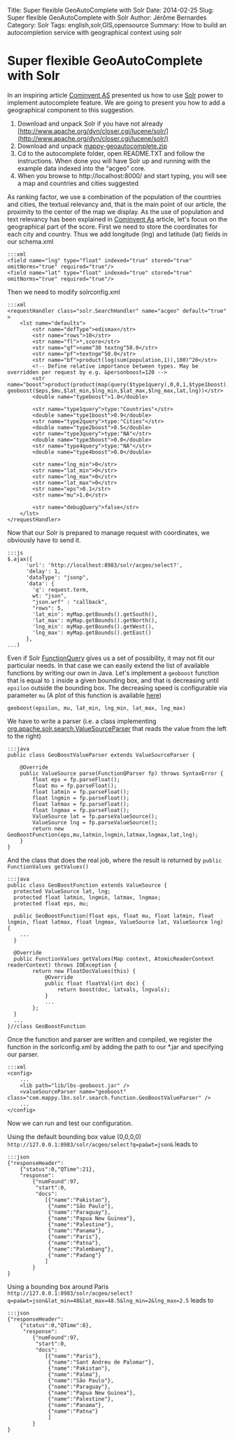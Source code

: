 Title: Super flexible GeoAutoComplete with Solr
Date: 2014-02-25
Slug: Super flexible GeoAutoComplete with Solr
Author: Jérôme Bernardes
Category: Solr
Tags: english,solr,GIS,opensource
Summary: How to build an autocompletion service with geographical context using solr

# Super flexible GeoAutoComplete with Solr #

In an inspiring article [Cominvent AS](http://www.cominvent.com/2012/01/25/super-flexible-autocomplete-with-solr/) presented us how to use [Solr](https://lucene.apache.org/solr/) power to implement autocomplete feature. We are going to present you how to add a geographical component to this suggestion.

1. Download and unpack Solr if you have not already [http://www.apache.org/dyn/closer.cgi/lucene/solr/](http://www.apache.org/dyn/closer.cgi/lucene/solr/)
2. Download and unpack [mappy-geoautocomplete.zip]({filename}/resources/mappy-autocomplete.zip)
3. Cd to the autocomplete folder, open README.TXT and follow the instructions. When done you will have Solr up and running with the example data indexed into the “acgeo” core.
4. When you browse to http://localhost:8000/ and start typing, you will see a map and countries and cities suggested

As ranking factor, we use a combination of the population of the countries and cities, the textual relevancy and, that is the main point of our article, the proximity to the center of the map we display.
As the use of population and text relevancy has been explained in [Cominvent As](http://www.cominvent.com/2012/01/25/super-flexible-autocomplete-with-solr/) article, let's focus on the geographical part of the score.
First we need to store the coordinates for each city and country. Thus we add longitude (lng) and latitude (lat) fields in our schema.xml

    :::xml
    <field name="lng" type="float" indexed="true" stored="true" omitNorms="true" required="true"/>
    <field name="lat" type="float" indexed="true" stored="true" omitNorms="true" required="true"/>

Then we need to modify solrconfig.xml

    :::xml
    <requestHandler class="solr.SearchHandler" name="acgeo" default="true" >
        <lst name="defaults">
            <str name="defType">edismax</str>
            <str name="rows">10</str>
            <str name="fl">*,score</str>
            <str name="qf">name^30 textng^50.0</str>
            <str name="pf">textnge^50.0</str>
            <str name="bf">product(log(sum(population,1)),100)^20</str>
            <!-- Define relative importance between types. May be overridden per request by e.g. &personboost=120 -->
            <str name="boost">product(product(map(query($type1query),0,0,1,$type1boost),map(query($type2query),0,0,1,$type2boost),map(query($type3query),0,0,1,$type3boost),map(query($type4query),0,0,1,$type4boost),$typeboost), geoboost($eps,$mu,$lat_min,$lng_min,$lat_max,$lng_max,lat,lng))</str>
            <double name="typeboost">1.0</double>

            <str name="type1query">type:"Countries"</str>
            <double name="type1boost">0.9</double>
            <str name="type2query">type:"Cities"</str>
            <double name="type2boost">0.5</double>
            <str name="type3query">type:"NA"</str>
            <double name="type3boost">0.0</double>
            <str name="type4query">type:"NA"</str>
            <double name="type4boost">0.0</double>

            <str name="lng_min">0</str>
            <str name="lat_min">0</str>
            <str name="lng_max">0</str>
            <str name="lat_max">0</str>
            <str name="eps">0.1</str>
            <str name="mu">1.0</str>

            <str name="debugQuery">false</str>
        </lst>
    </requestHandler>

Now that our Solr is prepared to manage request with coordinates, we obviously have to send it.

    :::js
    $.ajax({
          'url': 'http://localhost:8983/solr/acgeo/select?',
          'delay': 1,
          'dataType': "jsonp",
          'data': {
            'q': request.term,
            wt: "json",
            "json.wrf" : "callback",
            "rows": 5,
            'lat_min': myMap.getBounds().getSouth(),
            'lat_max': myMap.getBounds().getNorth(),
            'lng_min': myMap.getBounds().getWest(),
            'lng_max': myMap.getBounds().getEast()
          },
    ...)

Even if Solr [FunctionQuery](http://wiki.apache.org/solr/FunctionQuery) gives us a set of possibility, it may not fit our particular needs. In that case we can easily extend the list of available functions by writing our own in Java. Let's implement a `geoboost` function that is equal to `1` inside a given bounding box, and that is decreasing until `epsilon` outside the bounding box. The decreasing speed is configurable via parameter `mu` (A plot of this function is available [here]({filename}/images/geoboost.png))

    geoboost(epsilon, mu, lat_min, lng_min, lat_max, lng_max)

We have to write a parser (i.e. a class implementing [org.apache.solr.search.ValueSourceParser](http://wiki.apache.org/solr/SolrPlugins#ValueSourceParser) that reads the value from the left to the right)

    :::java
    public class GeoBoostValueParser extends ValueSourceParser {

        @Override
        public ValueSource parse(FunctionQParser fp) throws SyntaxError {
            float eps = fp.parseFloat();
            float mu = fp.parseFloat();
            float latmin = fp.parseFloat();
            float lngmin = fp.parseFloat();
            float latmax = fp.parseFloat();
            float lngmax = fp.parseFloat();
        	ValueSource lat = fp.parseValueSource();
        	ValueSource lng = fp.parseValueSource();
        	return new GeoBoostFunction(eps,mu,latmin,lngmin,latmax,lngmax,lat,lng);
        }
    }

And the class that does the real job, where the result is returned by `public FunctionValues getValues()`

    :::java
    public class GeoBoostFunction extends ValueSource {
      protected ValueSource lat, lng;
      protected float latmin, lngmin, latmax, lngmax;
      protected float eps, mu;

      public GeoBoostFunction(float eps, float mu, float latmin, float lngmin, float latmax, float lngmax, ValueSource lat, ValueSource lng) {
        ...
      }

      @Override
      public FunctionValues getValues(Map context, AtomicReaderContext readerContext) throws IOException {
            return new FloatDocValues(this) {
                @Override
                public float floatVal(int doc) {
                    return boost(doc, latvals, lngvals);
                }
                ...
            };
      }
      ...
    }//class GeoBoostFunction

Once the function and parser are written and compiled, we register the function in the sorlconfig.xml by adding the path to our *.jar and specifying our parser.

    :::xml
    <config>
        ...
        <lib path="lib/lbs-geoboost.jar" />
        <valueSourceParser name="geoboost" class="com.mappy.lbs.solr.search.function.GeoBoostValueParser" />
        ...
    </config>

Now we can run and test our configuration.

Using the default bounding box value (0,0,0,0) `http://127.0.0.1:8983/solr/acgeo/select?q=pa&wt=json&` leads to

    :::json
    {"responseHeader":
        {"status":0,"QTime":21},
        "response":
            {"numFound":97,
             "start":0,
             "docs":
                [{"name":"Pakistan"},
                 {"name":"São Paulo"},
                 {"name":"Paraguay"},
                 {"name":"Papua New Guinea"},
                 {"name":"Palestine"},
                 {"name":"Panama"},
                 {"name":"Paris"},
                 {"name":"Patna"},
                 {"name":"Palembang"},
                 {"name":"Padang"}
                ]
            }
    }


Using a bounding box around Paris `http://127.0.0.1:8983/solr/acgeo/select?q=pa&wt=json&lat_min=48&lat_max=48.5&lng_min=2&lng_max=2.5` leads to

    :::json
    {"responseHeader":
        {"status":0,"QTime":8},
         "response":
            {"numFound":97,
             "start":0,
             "docs":
                [{"name":"Paris"},
                 {"name":"Sant Andreu de Palomar"},
                 {"name":"Pakistan"},
                 {"name":"Palma"},
                 {"name":"São Paulo"},
                 {"name":"Paraguay"},
                 {"name":"Papua New Guinea"},
                 {"name":"Palestine"},
                 {"name":"Panama"},
                 {"name":"Patna"}
                 ]
            }
    }
